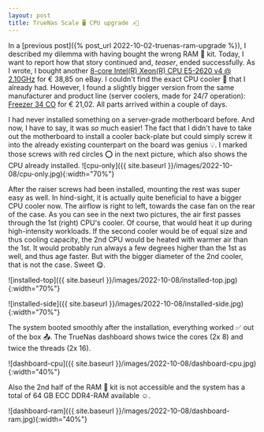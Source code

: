 ```yaml
---
layout: post
title: TrueNas Scale 🖥 CPU upgrade ↗️🚀
---
```


In a [previous post]({% post_url 2022-10-02-truenas-ram-upgrade %}), I described my dilemma with having bought the wrong RAM 🐏 kit.
Today, I want to report how that story continued and, _teaser_, ended successfully.
As I wrote, I bought another [8-core Intel(R) Xeon(R) CPU E5-2620 v4 @ 2.10GHz](https://ark.intel.com/content/www/de/de/ark/products/92986/intel-xeon-processor-e52620-v4-20m-cache-2-10-ghz.html) for € 38,85 on eBay.
I couldn't find the exact CPU cooler 🧊 that I already had.
However, I found a slightly bigger version from the same manufacturer and product line (server coolers, made for 24/7 operation): [Freezer 34 CO](https://www.arctic.de/freezer34co) for € 21,02.
All parts arrived within a couple of days.

I had never installed something on a server-grade motherboard before.
And now, I have to say, it was _so_ much easier!
The fact that I didn't have to take out the motherboard to install a cooler back-plate but could simply screw it into the already existing counterpart on the board was genius 💡.
I marked those screws with red circles ⭕️ in the next picture, which also shows the CPU already installed.
![cpu-only]({{ site.baseurl }}/images/2022-10-08/cpu-only.jpg){:width="70%"}

After the raiser screws had been installed, mounting the rest was super easy as well.
In hind-sight, it is actually quite beneficial to have a bigger CPU cooler now.
The airflow is right to left, towards the case fan on the rear of the case.
As you can see in the next two pictures, the air first passes through the 1st (right) CPU's cooler.
Of course, that would heat it up during high-intensity workloads.
If the second cooler would be of equal size and thus cooling capacity, the 2nd CPU would be heated with warmer air than the 1st.
It would probably run always a few degrees higher than the 1st as well, and thus age faster.
But with the bigger diameter of the 2nd cooler, that is not the case.
Sweet 😋.

![installed-top]({{ site.baseurl }}/images/2022-10-08/installed-top.jpg){:width="70%"}

![installed-side]({{ site.baseurl }}/images/2022-10-08/installed-side.jpg){:width="70%"}

The system booted smoothly after the installation, everything worked ✅ out of the box 📤.
The TrueNas dashboard shows twice the cores (2x 8) and twice the threads (2x 16).

![dashboard-cpu]({{ site.baseurl }}/images/2022-10-08/dashboard-cpu.jpg){:width="40%"}

Also the 2nd half of the RAM 🐏 kit is not accessible and the system has a total of 64 GB ECC DDR4-RAM available ☺️.

![dashboard-ram]({{ site.baseurl }}/images/2022-10-08/dashboard-ram.jpg){:width="40%"}

